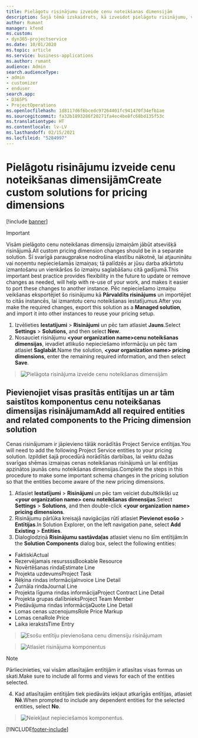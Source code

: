 ```yaml
---
title: Pielāgotu risinājumu izveide cenu noteikšanas dimensijām
description: Šajā tēmā izskaidrots, kā izveidot pielāgotu risinājumu, veidojot pielāgotas cenu noteikšanas dimensijas.
author: Rumant
manager: kfend
ms.custom:
- dyn365-projectservice
ms.date: 10/01/2020
ms.topic: article
ms.service: business-applications
ms.author: rumant
audience: Admin
search.audienceType:
- admin
- customizer
- enduser
search.app:
- D365PS
- ProjectOperations
ms.openlocfilehash: 1d8117d6f6bcedc97264401fc941470f34efb1ae
ms.sourcegitcommit: fa32b1893286f20271fa4ec4be8fc68bd135f53c
ms.translationtype: HT
ms.contentlocale: lv-LV
ms.lasthandoff: 02/15/2021
ms.locfileid: "5284997"
---
```

# <a name="create-custom-solutions-for-pricing-dimensions"></a><span data-ttu-id="02cc7-103">Pielāgotu risinājumu izveide cenu noteikšanas dimensijām</span><span class="sxs-lookup"><span data-stu-id="02cc7-103">Create custom solutions for pricing dimensions</span></span>

[!include [banner](../includes/psa-now-project-operations.md)]

> [!IMPORTANT]
> <span data-ttu-id="02cc7-104">Visām pielāgoto cenu noteikšanas dimensiju izmaiņām jābūt atsevišķā risinājumā.</span><span class="sxs-lookup"><span data-stu-id="02cc7-104">All custom pricing dimension changes should be in a separate solution.</span></span> <span data-ttu-id="02cc7-105">Šī svarīgā paraugprakse nodrošina elastību nākotnē, lai atjauninātu vai noņemtu nepieciešamās izmaiņas; tā palīdzēs ar jūsu darba atkārtotu izmantošanu un vienkāršos šo izmaiņu saglabāšanu citā gadījumā.</span><span class="sxs-lookup"><span data-stu-id="02cc7-105">This important best practice provides flexibility in the future to update or remove changes as needed, will help with re-use of your work, and makes it easier to port these changes to another instance.</span></span> <span data-ttu-id="02cc7-106">Pēc nepieciešamo izmaiņu veikšanas eksportējiet šo risinājumu kā **Pārvaldīts risinājums** un importējiet to citās instancēs, lai izmantotu cenu noteikšanas iestatījumus.</span><span class="sxs-lookup"><span data-stu-id="02cc7-106">After you make the required changes, export this solution as a **Managed solution**, and import it into other instances to reuse your pricing setup.</span></span>

1. <span data-ttu-id="02cc7-107">Izvēlieties **Iestatījumi** > **Risinājumi** un pēc tam atlasiet **Jauns**.</span><span class="sxs-lookup"><span data-stu-id="02cc7-107">Select **Settings** > **Solutions**, and then select **New**.</span></span> 
2. <span data-ttu-id="02cc7-108">Nosauciet risinājumu **\<your organization name>cenu noteikšanas dimensijas**, ievadiet atlikušo nepieciešamo informāciju un pēc tam atlasiet **Saglabāt**.</span><span class="sxs-lookup"><span data-stu-id="02cc7-108">Name the solution, **\<your organization name> pricing dimensions**, enter the remaining required information, and then select **Save**.</span></span>

> ![Pielāgota risinājuma izveide cenu noteikšanas dimensijām](media/Creation-of-custom-pricing-dimension-solution.PNG)
  
## <a name="add-all-required-entities-and-related-components-to-the-pricing-dimension-solution"></a><span data-ttu-id="02cc7-110">Pievienojiet visas prasītās entītijas un ar tām saistītos komponentus cenu noteikšanas dimensijas risinājumam</span><span class="sxs-lookup"><span data-stu-id="02cc7-110">Add all required entities and related components to the Pricing dimension solution</span></span>
<span data-ttu-id="02cc7-111">Cenas risinājumam ir jāpievieno tālāk norādītās Project Service entītijas.</span><span class="sxs-lookup"><span data-stu-id="02cc7-111">You will need to add the following Project Service entities to your pricing solution.</span></span> <span data-ttu-id="02cc7-112">Izpildiet šajā procedūrā norādītās darbības, lai veiktu dažas svarīgas shēmas izmaiņas cenas noteikšanas risinājumā un lai entītijas apzinātos jaunās cenu noteikšanas dimensijas.</span><span class="sxs-lookup"><span data-stu-id="02cc7-112">Complete the steps in this procedure to make some important schema changes in the pricing solution so that the entities become aware of the new pricing dimensions.</span></span>

1. <span data-ttu-id="02cc7-113">Atlasiet **Iestatījumi** > **Risinājumi** un pēc tam veiciet dubultklikšķi uz **\<your organization name> cenu noteikšanas dimensijas**.</span><span class="sxs-lookup"><span data-stu-id="02cc7-113">Select **Settings** > **Solutions**, and then double-click **\<your organization name> pricing dimensions**.</span></span> 
2. <span data-ttu-id="02cc7-114">Risinājumu pārlūka kreisajā navigācijas rūtī atlasiet **Pievienot esošo** > **Entītijas**.</span><span class="sxs-lookup"><span data-stu-id="02cc7-114">In Solution Explorer, on the left navigation pane, select **Add Existing** > **Entities**.</span></span>
3. <span data-ttu-id="02cc7-115">Dialoglodziņā **Risinājumu sastāvdaļas** atlasiet vienu no šīm entītijām:</span><span class="sxs-lookup"><span data-stu-id="02cc7-115">In the **Solution Components** dialog box, select the following entities:</span></span>

- <span data-ttu-id="02cc7-116">Faktiski</span><span class="sxs-lookup"><span data-stu-id="02cc7-116">Actual</span></span>
- <span data-ttu-id="02cc7-117">Rezervējamais resurssss</span><span class="sxs-lookup"><span data-stu-id="02cc7-117">Bookable Resource</span></span>
- <span data-ttu-id="02cc7-118">Novērtēšanas rinda</span><span class="sxs-lookup"><span data-stu-id="02cc7-118">Estimate Line</span></span>
- <span data-ttu-id="02cc7-119">Projekta uzdevums</span><span class="sxs-lookup"><span data-stu-id="02cc7-119">Project Task</span></span>
- <span data-ttu-id="02cc7-120">Rēķina rindas informācija</span><span class="sxs-lookup"><span data-stu-id="02cc7-120">Invoice Line Detail</span></span>
- <span data-ttu-id="02cc7-121">Žurnāla rinda</span><span class="sxs-lookup"><span data-stu-id="02cc7-121">Journal Line</span></span>
- <span data-ttu-id="02cc7-122">Projekta līguma rindas informācija</span><span class="sxs-lookup"><span data-stu-id="02cc7-122">Project Contract Line Detail</span></span>
- <span data-ttu-id="02cc7-123">Projekta grupas dalībnieks</span><span class="sxs-lookup"><span data-stu-id="02cc7-123">Project Team Member</span></span>
- <span data-ttu-id="02cc7-124">Piedāvājuma rindas informācija</span><span class="sxs-lookup"><span data-stu-id="02cc7-124">Quote Line Detail</span></span>
- <span data-ttu-id="02cc7-125">Lomas cenas uzcenojums</span><span class="sxs-lookup"><span data-stu-id="02cc7-125">Role Price Markup</span></span>
- <span data-ttu-id="02cc7-126">Lomas cena</span><span class="sxs-lookup"><span data-stu-id="02cc7-126">Role Price</span></span> 
- <span data-ttu-id="02cc7-127">Laika ieraksts</span><span class="sxs-lookup"><span data-stu-id="02cc7-127">Time Entry</span></span> 

> ![Esošu entītiju pievienošana cenu dimensiju risinājumam](media/Existing-entities-to-PD-solution.png)

> ![Atlasiet risinājuma komponentus](media/Dimension-Components.png)

> [!NOTE]
> <span data-ttu-id="02cc7-130">Pārliecinieties, vai visām atlasītajām entītijām ir atlasītas visas formas un skati.</span><span class="sxs-lookup"><span data-stu-id="02cc7-130">Make sure to include all forms and views for each of the entities selected.</span></span>

4. <span data-ttu-id="02cc7-131">Kad atlasītajām entītijām tiek piedāvāts iekļaut atkarīgās entītijas, atlasiet **Nē**.</span><span class="sxs-lookup"><span data-stu-id="02cc7-131">When prompted to include any dependent entities for the selected entities, select **No**.</span></span>

> ![Neiekļaut nepieciešamos komponentus.](media/Do-not-include-required.png)




[!INCLUDE[footer-include](../includes/footer-banner.md)]